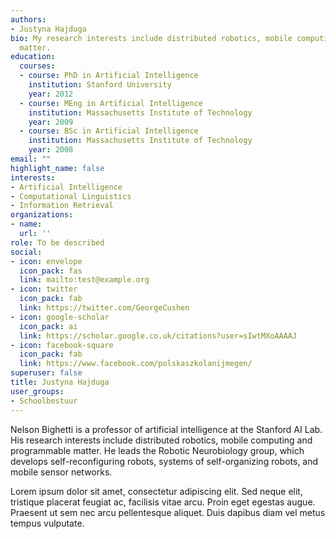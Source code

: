 ```yaml
---
authors:
- Justyna Hajduga
bio: My research interests include distributed robotics, mobile computing and programmable
  matter.
education:
  courses:
  - course: PhD in Artificial Intelligence
    institution: Stanford University
    year: 2012
  - course: MEng in Artificial Intelligence
    institution: Massachusetts Institute of Technology
    year: 2009
  - course: BSc in Artificial Intelligence
    institution: Massachusetts Institute of Technology
    year: 2008
email: ""
highlight_name: false
interests:
- Artificial Intelligence
- Computational Linguistics
- Information Retrieval
organizations:
- name: 
  url: ''
role: To be described
social:
- icon: envelope
  icon_pack: fas
  link: mailto:test@example.org
- icon: twitter
  icon_pack: fab
  link: https://twitter.com/GeorgeCushen
- icon: google-scholar
  icon_pack: ai
  link: https://scholar.google.co.uk/citations?user=sIwtMXoAAAAJ
- icon: facebook-square
  icon_pack: fab
  link: https://www.facebook.com/polskaszkolanijmegen/
superuser: false
title: Justyna Hajduga
user_groups:
- Schoolbestuur
---
```


Nelson Bighetti is a professor of artificial intelligence at the Stanford AI Lab. His research interests include distributed robotics, mobile computing and programmable matter. He leads the Robotic Neurobiology group, which develops self-reconfiguring robots, systems of self-organizing robots, and mobile sensor networks.

Lorem ipsum dolor sit amet, consectetur adipiscing elit. Sed neque elit, tristique placerat feugiat ac, facilisis vitae arcu. Proin eget egestas augue. Praesent ut sem nec arcu pellentesque aliquet. Duis dapibus diam vel metus tempus vulputate.

<!--{{< icon name="download" pack="fas" >}} Download my {{< staticref "media/demo_resume.pdf" "newtab" >}}resumé{{< /staticref >}}.-->
